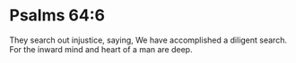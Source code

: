 # Psalms 64:6

They search out injustice, saying, We have accomplished a diligent search. For the inward mind and heart of a man are deep.
